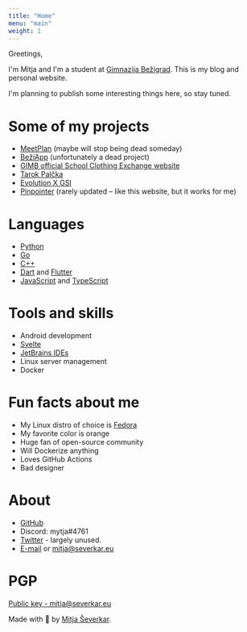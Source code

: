 ```yaml
---
title: "Home"
menu: "main"
weight: 1
---
```


Greetings,

I'm Mitja and I'm a student at [Gimnazija Bežigrad](https://gimb.org). This is my blog and personal website.

I'm planning to publish some interesting things here, so stay tuned.

# Some of my projects
- [MeetPlan](https://meetplan.si) (maybe will stop being dead someday)
- [BežiApp](https://beziapp.si) (unfortunately a dead project)
- [GIMB official School Clothing Exchange website](https://izmenjevalnica.gimb.org)
- [Tarok Palčka](https://palcka.si)
- [Evolution X GSI](https://github.com/mytja/treble_evo)
- [Pinpointer](https://github.com/mytja/pinpointer) (rarely updated – like this website, but it works for me)

# Languages
- [Python](https://www.python.org/)
- [Go](https://go.dev)
- [C++](https://en.cppreference.com/w/)
- [Dart](https://dart.dev/) and [Flutter](https://flutter.dev/)
- [JavaScript](https://en.wikipedia.org/wiki/JavaScript) and [TypeScript](https://www.typescriptlang.org/)

# Tools and skills
- Android development
- [Svelte](https://svelte.dev)
- [JetBrains IDEs](https://www.jetbrains.com/)
- Linux server management
- Docker

# Fun facts about me
- My Linux distro of choice is [Fedora](https://getfedora.org/)
- My favorite color is orange
- Huge fan of open-source community
- Will Dockerize anything
- Loves GitHub Actions
- Bad designer

# About
- [GitHub](https://github.com/mytja)
- Discord: mytja#4761
- [Twitter](https://twitter.com/mytjadev) - largely unused.
- [E-mail](mailto:mytja@protonmail.com) or [mitja@severkar.eu](mailto:mitja@severkar.eu)

# PGP
[Public key - mitja@severkar.eu](/mitja%40severkar.txt)

Made with 💟 by [Mitja Ševerkar](https://severkar.eu).
